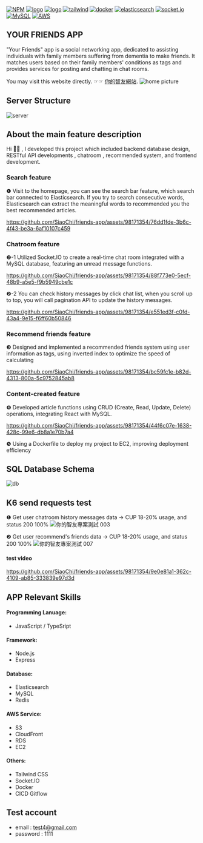 [![NPM](https://img.shields.io/badge/NPM-ba443f?style=for-the-badge&logo=npm&logoColor=white)](https://www.npmjs.com/)
[![logo](https://img.shields.io/badge/Node.js-43853D?style=for-the-badge&logo=node.js&logoColor=white)](https://nodejs.org/en/)
[![logo](https://img.shields.io/badge/HTML5-E34F26?style=for-the-badge&logo=html5&logoColor=white)](https://www.w3schools.com/html/)
[![tailwind](https://img.shields.io/badge/tailwind-CSS-%2361DAFB?style=for-the-badge&logo=tailwind-css&logoColor=white)](https://tailwindcss.com/)
[![docker](https://img.shields.io/badge/docker-2496ED?style=for-the-badge&logo=docker&logoColor=white)](https://www.docker.com/)
[![elasticsearch](https://img.shields.io/badge/elasticsearch-005571?style=for-the-badge&logo=elasticsearch&logoColor=white)](https://www.elastic.co/)
[![socket.io](https://img.shields.io/badge/socket.io-010101?style=for-the-badge&logo=socket.io&logoColor=white)](https://socket.io/)
[![MySQL](https://img.shields.io/badge/MySQL-4479A1?style=for-the-badge&logo=mysql&logoColor=white)](https://www.mysql.com/)
[![AWS](https://img.shields.io/badge/AWS-232F3E?style=for-the-badge&logo=amazon-aws&logoColor=white)](https://aws.amazon.com/)

## YOUR FRIENDS APP
"Your Friends" app is a social networking app, dedicated to assisting individuals with family members suffering from dementia to make friends. It matches users based on their family members' conditions as tags and provides services for posting and chatting in chat rooms.

You may visit this website directly. ☞☞ [你的智友網站](https://chichi-lab.com/).
![home picture](https://d3ajxzni2jkkr0.cloudfront.net/userImage/20230726063843947)

## Server Structure
![server](https://github.com/SiaoChi/friends-app/assets/98171354/dd855488-edaf-430e-830e-c9ab10e38636)


## About the main feature description
Hi 🙋‍♀️ , I developed this project which included backend database design, RESTful API developments , chatroom , recommended system, and frontend development. 

### Search feature
❶ Visit to the homepage, you can see the search bar feature, which search bar connected to Elasticsearch. If you try to search consecutive words, Elasticsearch can extract the meaningful words to recommended you the best recommended articles.

https://github.com/SiaoChi/friends-app/assets/98171354/76dd1fde-3b6c-4f43-be3a-6af10107c459

### Chatroom feature

❷-1 Utilized Socket.IO to create a real-time chat room integrated with a MySQL database, featuring an unread message functions.

https://github.com/SiaoChi/friends-app/assets/98171354/88f773e0-5ecf-48b9-a5e5-f9b5949cbe1c

❷-2 You can check history messages by click chat list, when you scroll up to top, you will call pagination API to update the history messages.

https://github.com/SiaoChi/friends-app/assets/98171354/e551ed3f-c0fd-43a4-9e15-f6ff60b50846

### Recommend friends feature


❸ Designed and implemented a recommended friends system using user information as tags, using inverted index to optimize the speed of calculating

https://github.com/SiaoChi/friends-app/assets/98171354/bc59fc1e-b82d-4313-800a-5c9752845ab8

### Content-created feature

❹ Developed article functions using CRUD (Create, Read, Update, Delete) operations, integrating React with MySQL.

https://github.com/SiaoChi/friends-app/assets/98171354/44f6c07e-1638-428c-99e6-db8a1e70b7a4


❺ Using a Dockerfile to deploy my project to EC2, improving deployment efficiency

## SQL Database Schema
![db](https://github.com/SiaoChi/friends-app/assets/98171354/f701b9b5-dbe9-479e-9c63-fe183c2e2a21)

## K6 send requests test
❶ Get user chatroom history messages data -> CUP 18-20% usage, and status 200 100%
![你的智友專案測試 003](https://github.com/SiaoChi/friends-app/assets/98171354/386b1b18-2101-4263-9967-012bf07afd87)

❷ Get user recommend's friends data -> CUP 18-20% usage, and status 200 100%
![你的智友專案測試 007](https://github.com/SiaoChi/friends-app/assets/98171354/260563cc-2224-443d-908c-47c8bda7e9b0)

#### test video
https://github.com/SiaoChi/friends-app/assets/98171354/9e0e81a1-362c-4109-ab85-333839e97d3d

## APP Relevant Skills

#### Programming Lanuage:
- JavaScript / TypeSript

#### Framework:
- Node.js
- Express

#### Database:
- Elasticsearch
- MySQL
- Redis

#### AWS Service:
- S3
- CloudFront
- RDS
- EC2

#### Others:
- Tailwind CSS
- Socket.IO
- Docker
- CICD Gitflow

## Test account

- email : test4@gmail.com
- password : 1111


